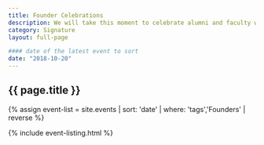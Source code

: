 ```yaml
---
title: Founder Celebrations
description: We will take this moment to celebrate alumni and faculty who exemplify the best of UC Santa Cruz.
category: Signature
layout: full-page

#### date of the latest event to sort
date: "2018-10-20"
---
```

<section id="main-content">
<div class="grid-container large">
<section class="heading">
<h2 class="underline">{{ page.title }}</h2>
</section>

<div class="events-card-list fade-out-siblings">
{% assign event-list = site.events | sort: 'date' | where: 'tags','Founders' | reverse %}

{% include event-listing.html %}
